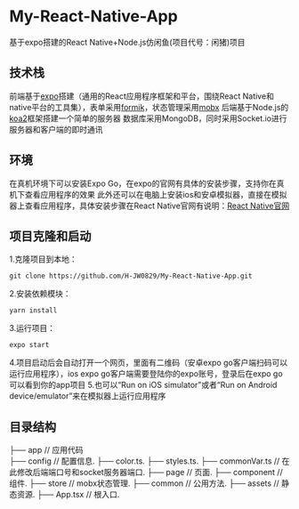 # My-React-Native-App
基于expo搭建的React Native+Node.js仿闲鱼(项目代号：闲猪)项目

## 技术栈
前端基于[expo](https://docs.expo.io/)搭建（通用的React应用程序框架和平台，围绕React Native和native平台的工具集），表单采用[formik](https://formik.org/)，状态管理采用[mobx](https://cn.mobx.js.org/)
后端基于Node.js的[koa2](https://koa.bootcss.com/)框架搭建一个简单的服务器
数据库采用MongoDB，同时采用Socket.io进行服务器和客户端的即时通讯

## 环境
在真机环境下可以安装Expo Go，在expo的官网有具体的安装步骤，支持你在真机下查看应用程序的效果
此外还可以在电脑上安装ios和安卓模拟器，直接在模拟器上查看应用程序，具体安装步骤在React Native官网有说明：[React Native官网](https://www.react-native.cn/docs/environment-setup)

## 项目克隆和启动
1.克隆项目到本地：
```
git clone https://github.com/H-JW0829/My-React-Native-App.git
```
2.安装依赖模块：
```
yarn install
```
3.运行项目：
```
expo start
```
4.项目启动后会自动打开一个网页，里面有二维码（安卓expo go客户端扫码可以运行应用程序），ios expo go客户端需要登陆你的expo账号，登录后在expo go可以看到你的app项目
5.也可以“Run on iOS simulator”或者“Run on Android device/emulator”来在模拟器上运行应用程序

## 目录结构
├── app                         // 应用代码  
    ├── config                  // 配置信息. 
      ├── color.ts. 
      ├── styles.ts. 
      ├── commonVar.ts          // 在此修改后端端口号和socket服务器端口. 
    ├── page                    // 页面. 
    ├── component               // 组件. 
    ├── store                   // mobx状态管理. 
    ├── common                  // 公用方法. 
    ├── assets                  // 静态资源. 
├── App.tsx                     // 根入口. 
